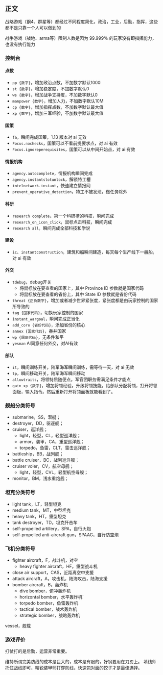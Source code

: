## 正文

战略游戏（钢4、群星等）都经过不同程度简化，政治，工业，后勤，指挥，这些都不是只靠一个人可以做到的

战争游戏（战地、arma等）限制人数是因为 99.999% 的玩家没有即指挥能力，也没有执行能力

### 控制台

#### 点数

- `pp {数字}`，增加政治点数，不加数字默认1000
- `st {数字}`，增加稳定度，不加数字默认0
- `ws {数字}`，增加战争支持度，不加数字默认0
- `manpower {数字}`，增加人力，不加数字默认10M
- `cp {数字}`，增加指挥点数，不加数字默认最大值
- `xp {数字}`，增加三军经验，不加数字默认最大值

#### 国策

- `fa`，瞬间完成国策，1.13 版本对 ai 无效
- `Focus.nochecks`，国策可以不看前提要求点，对 ai 有效
- `Focus.ignoreperequisites`，国策可以从中间开始点，对 ai 有效

#### 情报机构

- `agency.autocomplete`，情报机构瞬间完成
- `agency.instantslotunlock`，解锁特工槽
- `intelnetwork.instant`，快速建立情报网
- `prevent_operative_detection`，特工不被发现，做任务除外

#### 科研

- `research complete`，第一个科研槽的科技，瞬间完成
- `research_on_icon_click`，鼠标点击科技，瞬间完成
- `research all`，瞬间完成全部科技和学说

#### 建设

- `ic`、`instantconstruction`，建筑和船瞬间建造，每天每个生产线下一艘船，对 ai 有效

#### 外交

- `tdebug`，debug开关
    - 将鼠标放在要查看的国家上，其中 Province ID 参数就是国家代码
    - 将鼠标放在要查看的省份上，其中 State ID 参数就是省份代码
- `threat {正负数字}`，增加或者减少世界紧张度，紧张度都是由玩家控制的国家所导致的
- `tag {国家代码}`，切换玩家控制的国家
- `instant_wargoal`，瞬间完成正当化
- `add_core {省份代码}`，添加省份的核心
- `annex {国家代码}`，吞并国家
- `wp {国家代码}`，无条件和平
- `yesman` AI同意任何外交，对AI有效

#### 部队

- `it`，瞬间训练开关，陆军海军瞬间训练，需等待一天，对 ai 无效
- `tp`，瞬间移动开关，陆军海军瞬间移动
- `allowtraits`，将领特质随便点，军官团职务需满足条件才能点
- `gain_xp {数字}`，增加将领经验，升级将领技能。给部队分配将领，打开将领面板，输入指令。然后重新打开将领面板就能看到了。

### 舰船分类符号

- submarine，SS，潜艇；
- destroyer，DD，驱逐舰；
- cruiser，巡洋舰；
    - light，轻型，CL，轻型巡洋舰；
    - armor，装甲，CA，重型巡洋舰；
    - torpedo，鱼雷，CLT，雷击巡洋舰；
- battleship，BB，战列舰；
- battle cruiser，BC，战列巡洋舰；
- cruiser voler，CV，航空母舰；
    - light，轻型，CVL，轻型航空母舰；
- monitor，BM，浅水重炮舰；

### 坦克分类符号

- light tank，LT，轻型坦克
- medium tank，MT，中型坦克
- heavy tank，HT，重型坦克
- tank destroyer，TD，坦克歼击车
- self-propelled artillery，SPA，自行火炮
- self-propelled anti-aircraft gun，SPAAG，自行防空炮

### 飞机分类符号

- fighter aircraft，F，战斗机，对空
    - heavy fighter aircraft，HF，重型战斗机
- close air support，CAS，近距离空中支援
- attack aircraft，A，攻击机，陆海攻击，陆海支援
- bomber aircraft，B，轰炸机
    - dive bomber，俯冲轰炸机
    - horizontal bomber，水平轰炸机`
    - torpedo bomber，鱼雷轰炸机
    - tactical bomber，战术轰炸机
    - strategic bomber，战略轰炸机

vessel，舰载

### 游戏评价

打仗打的是后勤，运营非常重要。

维持所谓完美防线的成本是巨大的，成本是有限的，好钢要用在刀刃上。
填线师托住战线即可，精锐装甲师打穿防线，快速包对面的饺子才是最佳选择。

